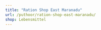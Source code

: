 ```yaml
---
title: "Ration Shop East Maranadu"
url: /puthoor/ration-shop-east-maranadu/
shop: Lebensmittel
---
```

